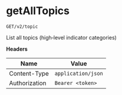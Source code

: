 # getAllTopics

`GET/v2/topic`

List all topics (high‑level indicator categories)

**Headers**

| Name          | Value              |
| ------------- | ------------------ |
| Content-Type  | `application/json` |
| Authorization | `Bearer <token>`   |
